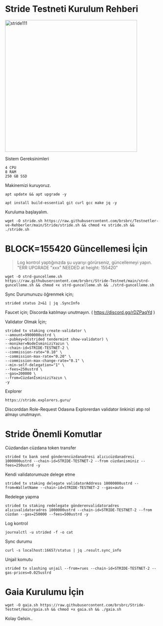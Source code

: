 # Stride Testneti Kurulum Rehberi

<img width="431" alt="stride111" src="https://user-images.githubusercontent.com/107190154/184557695-bc92418f-1eb8-4514-ae06-d89802efda9a.png">


Sistem Gereksinimleri 

```
4 CPU
8 RAM
250 GB SSD
```

Makinemizi kuruyoruz.

```
apt update && apt upgrade -y 
```

```
apt install build-essential git curl gcc make jq -y
```

Kuruluma başlayalım.

```
wget -O stride.sh https://raw.githubusercontent.com/brsbrc/Testnetler-ve-Rehberler/main/Stride/stride.sh && chmod +x stride.sh && ./stride.sh
```

# BLOCK=155420 Güncellemesi İçin
> Log kontrol yaptığınızda şu uyarıyı görürseniz, güncellemeyi yapın. "ERR UPGRADE "xxx" NEEDED at height: 155420"

```
wget -O strd-guncelleme.sh https://raw.githubusercontent.com/brsbrc/Stride-Testnet/main/strd-guncelleme.sh && chmod +x strd-guncelleme.sh && ./strd-guncelleme.sh
```


Sync Durumunuzu öğrenmek için;

```
strided status 2>&1 | jq .SyncInfo
```

Faucet için; Discorda katılmayı unutmayın. ( https://discord.gg/rDZPaqYd )

Validator Olmak İçin;

```
strided tx staking create-validator \
--amount=9900000ustrd \
--pubkey=$(strided tendermint show-validator) \
--moniker=NodeİsminiziYazın \
--chain-id=STRIDE-TESTNET-2 \
--commission-rate="0.10" \
--commission-max-rate="0.20" \
--commission-max-change-rate="0.1" \
--min-self-delegation="1" \
--fees=250ustrd \
--gas=200000 \
--from=CüzdanİsminiziYazın \
-y
```

Explorer

```
https://stride.explorers.guru/
```

Discorddan Role-Request Odasına Explorerdan validator linkinizi atıp rol almayı unutmayın.

# Stride Önemli Komutlar

Cüzdandan cüzdana token transfer

```
strided tx bank send gönderencüzdanadresi alıcıcüzdanadresi 1000000ustrd --chain-id=STRIDE-TESTNET-2 --from cüzdanisminiz --fees=250ustrd -y
```

Kendi validatorumuze delege etme

```
strided tx staking delegate validatorAddress 10000000ustrd --from=WalletName --chain-id=STRIDE-TESTNET-2 --gas=auto
```

Redelege yapma

```
strided tx staking redelegate gönderenvalidatoradres alıcıvalidatoradres 1000000ustrd --chain-id=STRIDE-TESTNET-2 --from cüzdan --gas=250000 --fees=500ustrd -y
```

Log kontrol

```
journalctl -u strided -f -o cat
```

Sync durumu

```
curl -s localhost:16657/status | jq .result.sync_info
```

Unjail komutu

```
strided tx slashing unjail --from=rues --chain-id=STRIDE-TESTNET-2 --gas-prices=0.025ustrd
```

# Gaia Kurulumu İçin

```
wget -O gaia.sh https://raw.githubusercontent.com/brsbrc/Stride-Testnet/main/gaia.sh && chmod +x gaia.sh && ./gaia.sh
```

Kolay Gelsin..

